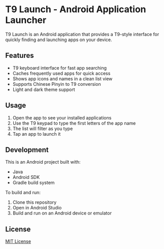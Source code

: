 # T9 Launch - Android Application Launcher

T9 Launch is an Android application that provides a T9-style interface for quickly finding and launching apps on your device.

## Features

- T9 keyboard interface for fast app searching
- Caches frequently used apps for quick access
- Shows app icons and names in a clean list view
- Supports Chinese Pinyin to T9 conversion
- Light and dark theme support

## Usage

1. Open the app to see your installed applications
2. Use the T9 keypad to type the first letters of the app name
3. The list will filter as you type
4. Tap an app to launch it

## Development

This is an Android project built with:
- Java
- Android SDK
- Gradle build system

To build and run:
1. Clone this repository
2. Open in Android Studio
3. Build and run on an Android device or emulator

## License

[MIT License](LICENSE)
